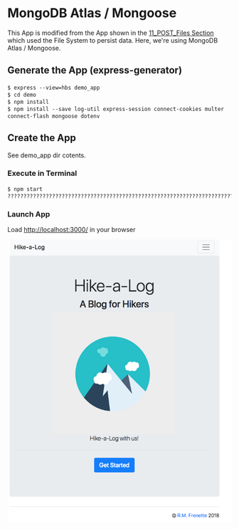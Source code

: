# MongoDB Atlas / Mongoose
This App is modified from the App shown in the [11_POST_Files Section](https://github.com/RobertFrenette/E-31_Spring_2018/tree/master/11_POST_Files) which used the File System to persist data. Here, we're using MongoDB Atlas / Mongoose.


## Generate the App (express-generator)
```
$ express --view=hbs demo_app
$ cd demo
$ npm install
$ npm install --save log-util express-session connect-cookies multer connect-flash mongoose dotenv
```
## Create the App 

See demo_app dir cotents.

### Execute in Terminal
```
$ npm start
?????????????????????????????????????????????????????????????????????????????????????
```

### Launch App
Load [http://localhost:3000/](http://localhost:3000/) in your browser


![Screen Shot](img/img1.png?raw=true "Screen Shot")
